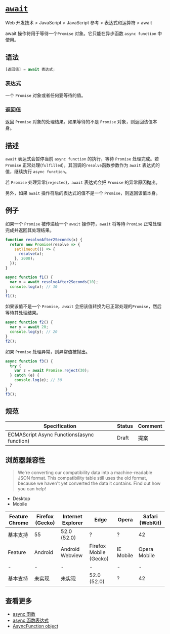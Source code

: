 # [```await```](https://developer.mozilla.org/zh-CN/docs/Web/JavaScript/Reference/Operators/await)
Web 开发技术 > JavaScript > JavaScript 参考 > 表达式和运算符 > await

await  操作符用于等待一个```Promise``` 对象。它只能在异步函数 ```async function``` 中使用。

## 语法
```js
[返回值] = await 表达式;
```
### 表达式
一个 ```Promise``` 对象或者任何要等待的值。
### 返回值
返回 ```Promise``` 对象的处理结果。如果等待的不是 ```Promise``` 对象，则返回该值本身。

## 描述
```await``` 表达式会暂停当前 ```async function``` 的执行，等待 ```Promise``` 处理完成。若 ```Promise``` 正常处理(```fulfilled```)，其回调的```resolve```函数参数作为 ```await``` 表达式的值，继续执行 ```async function```。

若 ```Promise``` 处理异常(```rejected```)，```await``` 表达式会把 ```Promise``` 的异常原因抛出。

另外，如果 ```await``` 操作符后的表达式的值不是一个 ```Promise```，则返回该值本身。

## 例子
如果一个 ```Promise``` 被传递给一个 ```await``` 操作符，```await``` 将等待 ```Promise``` 正常处理完成并返回其处理结果。
```js
function resolveAfter2Seconds(x) {
  return new Promise(resolve => {
    setTimeout(() => {
      resolve(x);
    }, 2000);
  });
}

async function f1() {
  var x = await resolveAfter2Seconds(10);
  console.log(x); // 10
}
f1();
```
如果该值不是一个 ```Promise```，```await``` 会把该值转换为已正常处理的```Promise```，然后等待其处理结果。
```js
async function f2() {
  var y = await 20;
  console.log(y); // 20
}
f2();
```
如果 ```Promise``` 处理异常，则异常值被抛出。
```js
async function f3() {
  try {
    var z = await Promise.reject(30);
  } catch (e) {
    console.log(e); // 30
  }
}
f3();
```
## 规范
| Specification | Status | Comment |
|-|-|-|
| ECMAScript Async Functions(async function) | Draft | 提案 |
## 浏览器兼容性
> We're converting our compatibility data into a machine-readable JSON format. This compatibility table still uses the old format, because we haven't yet converted the data it contains. Find out how you can help!
- Desktop
- Mobile

| Feature	Chrome | Firefox (Gecko) | Internet Explorer | Edge | Opera | Safari (WebKit) |
|-|-|-|-|-|-|
| 基本支持 | 55 | 52.0 (52.0) | ? | ? | 42 | ? |
| Feature | Android | Android Webview | Firefox Mobile (Gecko) | IE Mobile | Opera Mobile | Safari Mobile | Chrome for Android |
|-|-|-|-|-|-|-|-|
|  基本支持 | 未实现 | 未实现 | 52.0 (52.0) | ? | 42 | ?	55 |

## 查看更多
- [async 函数](https://developer.mozilla.org/zh-CN/docs/Web/JavaScript/Reference/Statements/async_function)
- [async 函数表达式](https://developer.mozilla.org/zh-CN/docs/Web/JavaScript/Reference/Operators/async_function)
- [AsyncFunction object](https://developer.mozilla.org/zh-CN/docs/Web/JavaScript/Reference/Global_Objects/AsyncFunction)